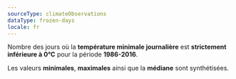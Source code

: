 ```yaml
---
sourceType: climateObservations
dataType: frozen-days
locale: fr
---
```


Nombre des jours où la **température minimale journalière** est **strictement
inférieure à 0°C** pour la période **1986-2016**.

Les valeurs **minimales**, **maximales** ainsi que la **médiane** sont
synthétisées.
